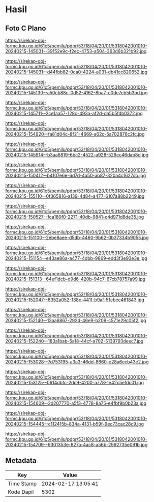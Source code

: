 # Hasil

## Foto C Plano

https://sirekap-obj-formc.kpu.go.id/61c5/pemilu/pdpr/53/18/04/20/01/5318042001010-20240215-145031--39152e9c-f2ec-4753-a504-363d6b321b92.jpg

https://sirekap-obj-formc.kpu.go.id/61c5/pemilu/pdpr/53/18/04/20/01/5318042001010-20240215-145031--d44fbb82-0ca0-4224-a031-db41cc820652.jpg

https://sirekap-obj-formc.kpu.go.id/61c5/pemilu/pdpr/53/18/04/20/01/5318042001010-20240215-145130--a50cb88c-0d52-4162-8ba7-c0de7cb5b3bd.jpg

https://sirekap-obj-formc.kpu.go.id/61c5/pemilu/pdpr/53/18/04/20/01/5318042001010-20240215-145711--2ce1aa57-128c-493a-af2d-da5b5fdb0372.jpg

https://sirekap-obj-formc.kpu.go.id/61c5/pemilu/pdpr/53/18/04/20/01/5318042001010-20240215-154920--fa81d04c-8f21-4669-a62c-5a702876c2fc.jpg

https://sirekap-obj-formc.kpu.go.id/61c5/pemilu/pdpr/53/18/04/20/01/5318042001010-20240215-145914--b3aa6819-6bc2-4522-a928-529cc46dab8d.jpg

https://sirekap-obj-formc.kpu.go.id/61c5/pemilu/pdpr/53/18/04/20/01/5318042001010-20240215-150412--b4107e6e-6d7d-4a50-ab87-320a4c1627cb.jpg

https://sirekap-obj-formc.kpu.go.id/61c5/pemilu/pdpr/53/18/04/20/01/5318042001010-20240215-155110--0f365816-a139-4d84-a477-6107a88b2249.jpg

https://sirekap-obj-formc.kpu.go.id/61c5/pemilu/pdpr/53/18/04/20/01/5318042001010-20240215-150527--fca180f0-2271-40db-9841-c4d971d8de35.jpg

https://sirekap-obj-formc.kpu.go.id/61c5/pemilu/pdpr/53/18/04/20/01/5318042001010-20240215-151100--2ebe8aee-d5db-4460-9b62-0b37334b9055.jpg

https://sirekap-obj-formc.kpu.go.id/61c5/pemilu/pdpr/53/18/04/20/01/5318042001010-20240215-151154--e43ae86a-a477-4dbb-9869-edd3f3e93e3e.jpg

https://sirekap-obj-formc.kpu.go.id/61c5/pemilu/pdpr/53/18/04/20/01/5318042001010-20240215-151313--64ef1dcb-d9d6-420b-94c7-67cb78757a99.jpg

https://sirekap-obj-formc.kpu.go.id/61c5/pemilu/pdpr/53/18/04/20/01/5318042001010-20240215-152047--8352a052-138c-441f-b9af-51cbec461843.jpg

https://sirekap-obj-formc.kpu.go.id/61c5/pemilu/pdpr/53/18/04/20/01/5318042001010-20240215-152140--13aa6867-292d-46e9-b209-c571e29c05f2.jpg

https://sirekap-obj-formc.kpu.go.id/61c5/pemilu/pdpr/53/18/04/20/01/5318042001010-20240215-152240--183a1bab-5a18-44cf-a702-5139793deec7.jpg

https://sirekap-obj-formc.kpu.go.id/61c5/pemilu/pdpr/53/18/04/20/01/5318042001010-20240215-153028--7d753195-a3a3-46dd-8660-e28a6ecb43e2.jpg

https://sirekap-obj-formc.kpu.go.id/61c5/pemilu/pdpr/53/18/04/20/01/5318042001010-20240215-153125--0614dbfc-2dc9-4200-a778-1e42c5efdc01.jpg

https://sirekap-obj-formc.kpu.go.id/61c5/pemilu/pdpr/53/18/04/20/01/5318042001010-20240215-154609--2d207770-a5f3-4778-8a75-e4fbf9b0b23a.jpg

https://sirekap-obj-formc.kpu.go.id/61c5/pemilu/pdpr/53/18/04/20/01/5318042001010-20240215-154445--c112415b-834a-4131-b59f-9ec73cac28c9.jpg

https://sirekap-obj-formc.kpu.go.id/61c5/pemilu/pdpr/53/18/04/20/01/5318042001010-20240215-154709--9301353e-827a-4ac8-a56b-2992735e091b.jpg


## Metadata

| Key        | Value               |
| ---------- | ------------------- |
| Time Stamp | 2024-02-17 13:05:41 |
| Kode Dapil | 5302                |




